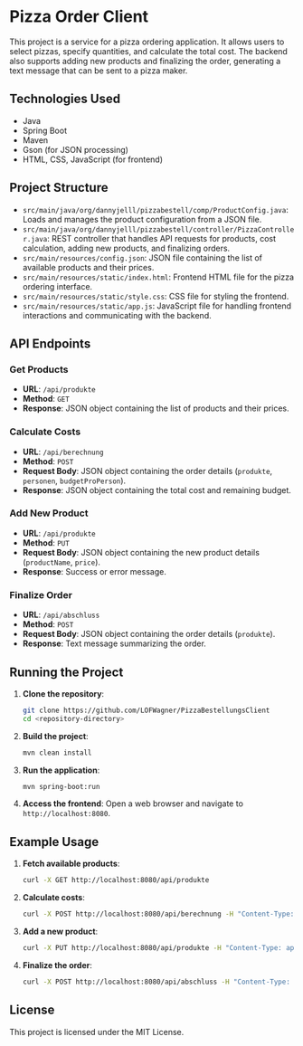 # Pizza Order Client

This project is a service for a pizza ordering application. It allows users to select pizzas, specify quantities, and calculate the total cost. The backend also supports adding new products and finalizing the order, generating a text message that can be sent to a pizza maker.

## Technologies Used

- Java
- Spring Boot
- Maven
- Gson (for JSON processing)
- HTML, CSS, JavaScript (for frontend)

## Project Structure

- `src/main/java/org/dannyjelll/pizzabestell/comp/ProductConfig.java`: Loads and manages the product configuration from a JSON file.
- `src/main/java/org/dannyjelll/pizzabestell/controller/PizzaController.java`: REST controller that handles API requests for products, cost calculation, adding new products, and finalizing orders.
- `src/main/resources/config.json`: JSON file containing the list of available products and their prices.
- `src/main/resources/static/index.html`: Frontend HTML file for the pizza ordering interface.
- `src/main/resources/static/style.css`: CSS file for styling the frontend.
- `src/main/resources/static/app.js`: JavaScript file for handling frontend interactions and communicating with the backend.

## API Endpoints

### Get Products

- **URL**: `/api/produkte`
- **Method**: `GET`
- **Response**: JSON object containing the list of products and their prices.

### Calculate Costs

- **URL**: `/api/berechnung`
- **Method**: `POST`
- **Request Body**: JSON object containing the order details (`produkte`, `personen`, `budgetProPerson`).
- **Response**: JSON object containing the total cost and remaining budget.

### Add New Product

- **URL**: `/api/produkte`
- **Method**: `PUT`
- **Request Body**: JSON object containing the new product details (`productName`, `price`).
- **Response**: Success or error message.

### Finalize Order

- **URL**: `/api/abschluss`
- **Method**: `POST`
- **Request Body**: JSON object containing the order details (`produkte`).
- **Response**: Text message summarizing the order.

## Running the Project

1. **Clone the repository**:
    ```sh
    git clone https://github.com/LOFWagner/PizzaBestellungsClient
    cd <repository-directory>
    ```

2. **Build the project**:
    ```sh
    mvn clean install
    ```

3. **Run the application**:
    ```sh
    mvn spring-boot:run
    ```

4. **Access the frontend**:
    Open a web browser and navigate to `http://localhost:8080`.

## Example Usage

1. **Fetch available products**:
    ```sh
    curl -X GET http://localhost:8080/api/produkte
    ```

2. **Calculate costs**:
    ```sh
    curl -X POST http://localhost:8080/api/berechnung -H "Content-Type: application/json" -d '{"produkte":{"Margherita":2,"Salami":1},"personen":3,"budgetProPerson":10}'
    ```

3. **Add a new product**:
    ```sh
    curl -X PUT http://localhost:8080/api/produkte -H "Content-Type: application/json" -d '{"productName":"Pepperoni","price":8.5}'
    ```

4. **Finalize the order**:
    ```sh
    curl -X POST http://localhost:8080/api/abschluss -H "Content-Type: application/json" -d '{"produkte":{"Margherita":2,"Salami":1}}'
    ```

## License

This project is licensed under the MIT License.
